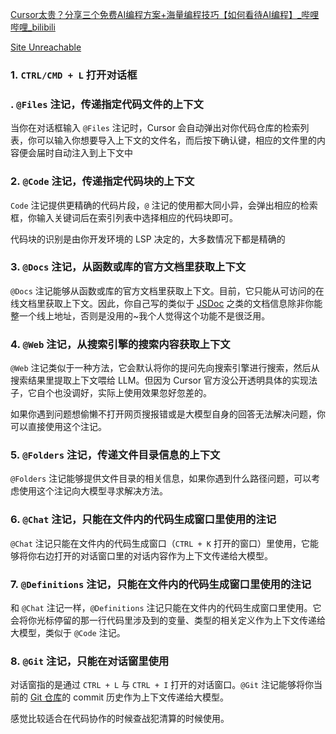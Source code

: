 
[Cursor太贵？分享三个免费AI编程方案+海量编程技巧【如何看待AI编程】\_哔哩哔哩\_bilibili](https://www.bilibili.com/video/BV1b5AeeGEFc/?spm_id_from=333.337.search-card.all.click&vd_source=83485b71343f442522d28357f4bb93eb)




[Site Unreachable](https://zhuanlan.zhihu.com/p/16508727483)


### 1. `CTRL/CMD + L` 打开对话框


### . `@Files` 注记，传递指定代码文件的上下文

当你在对话框输入 `@Files` 注记时，Cursor 会自动弹出对你代码仓库的检索列表，你可以输入你想要导入上下文的文件名，而后按下确认键，相应的文件里的内容便会届时自动注入到上下文中




### 2. `@Code` 注记，传递指定代码块的上下文

`Code` 注记提供更精确的代码片段，`@` 注记的使用都大同小异，会弹出相应的检索框，你输入关键词后在索引列表中选择相应的代码块即可。

代码块的识别是由你开发环境的 LSP 决定的，大多数情况下都是精确的

### 3. `@Docs` 注记，从函数或库的官方文档里获取上下文

`@Docs` 注记能够从函数或库的官方文档里获取上下文。目前，它只能从可访问的在线文档里获取上下文。因此，你自己写的类似于 [JSDoc](https://zhida.zhihu.com/search?content_id=252323812&content_type=Article&match_order=1&q=JSDoc&zd_token=eyJhbGciOiJIUzI1NiIsInR5cCI6IkpXVCJ9.eyJpc3MiOiJ6aGlkYV9zZXJ2ZXIiLCJleHAiOjE3NDUwMjUxMTIsInEiOiJKU0RvYyIsInpoaWRhX3NvdXJjZSI6ImVudGl0eSIsImNvbnRlbnRfaWQiOjI1MjMyMzgxMiwiY29udGVudF90eXBlIjoiQXJ0aWNsZSIsIm1hdGNoX29yZGVyIjoxLCJ6ZF90b2tlbiI6bnVsbH0.dGBxnvEFkMhWq_xwN_vHiHxSZ4pqMTysGNGqA11t84Q&zhida_source=entity) 之类的文档信息除非你能整一个线上地址，否则是没用的~我个人觉得这个功能不是很泛用。

### 4. `@Web` 注记，从搜索引擎的搜索内容获取上下文

`@Web` 注记类似于一种方法，它会默认将你的提问先向搜索引擎进行搜索，然后从搜索结果里提取上下文喂给 LLM。但因为 Cursor 官方没公开透明具体的实现法子，它自个也没调好，实际上使用效果忽好忽差的。

如果你遇到问题想偷懒不打开网页搜报错或是大模型自身的回答无法解决问题，你可以直接使用这个注记。


### 5. `@Folders` 注记，传递文件目录信息的上下文

`@Folders` 注记能够提供文件目录的相关信息，如果你遇到什么路径问题，可以考虑使用这个注记向大模型寻求解决方法。

### 6. `@Chat` 注记，只能在文件内的代码生成窗口里使用的注记

`@Chat` 注记只能在文件内的代码生成窗口（`CTRL + K` 打开的窗口）里使用，它能够将你右边打开的对话窗口里的对话内容作为上下文传递给大模型。


### 7. `@Definitions` 注记，只能在文件内的代码生成窗口里使用的注记

和 `@Chat` 注记一样，`@Definitions` 注记只能在文件内的代码生成窗口里使用。它会将你光标停留的那一行代码里涉及到的变量、类型的相关定义作为上下文传递给大模型，类似于 `@Code` 注记。


### 8. `@Git` 注记，只能在对话窗里使用

对话窗指的是通过 `CTRL + L` 与 `CTRL + I` 打开的对话窗口。`@Git` 注记能够将你当前的 [Git 仓库](https://zhida.zhihu.com/search?content_id=252323812&content_type=Article&match_order=1&q=Git+%E4%BB%93%E5%BA%93&zd_token=eyJhbGciOiJIUzI1NiIsInR5cCI6IkpXVCJ9.eyJpc3MiOiJ6aGlkYV9zZXJ2ZXIiLCJleHAiOjE3NDUwMjUxMTIsInEiOiJHaXQg5LuT5bqTIiwiemhpZGFfc291cmNlIjoiZW50aXR5IiwiY29udGVudF9pZCI6MjUyMzIzODEyLCJjb250ZW50X3R5cGUiOiJBcnRpY2xlIiwibWF0Y2hfb3JkZXIiOjEsInpkX3Rva2VuIjpudWxsfQ.I-laAR5AOFPd3ndpallYaUNezcb7ohYvkhDFGb4bFJY&zhida_source=entity)的 commit 历史作为上下文传递给大模型。

感觉比较适合在代码协作的时候查战犯清算的时候使用。
















